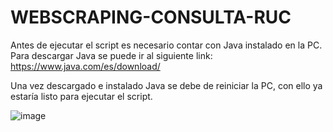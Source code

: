# WEBSCRAPING-CONSULTA-RUC

Antes de ejecutar el script es necesario contar con Java instalado en la PC. Para descargar Java se puede ir al siguiente link: https://www.java.com/es/download/

Una vez descargado e instalado Java se debe de reiniciar la PC, con ello ya estaría listo para ejecutar el script.

![image](https://user-images.githubusercontent.com/107073626/174451100-4c283d55-23d6-4941-8587-66cf927bcd7b.png)
